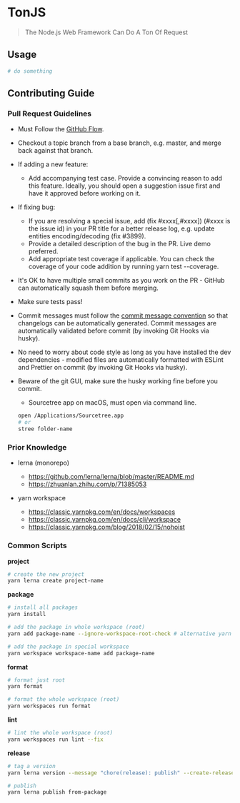 # TonJS

> The Node.js Web Framework Can Do A Ton Of Request

## Usage

```sh
# do something
```

## Contributing Guide

### Pull Request Guidelines

- Must Follow the [GitHub Flow](https://guides.github.com/introduction/flow/).

- Checkout a topic branch from a base branch, e.g. master, and merge back against that branch.

- If adding a new feature:

  - Add accompanying test case. Provide a convincing reason to add this feature. Ideally, you should open a suggestion issue first and have it approved before working on it.

- If fixing bug:

  - If you are resolving a special issue, add (fix #xxxx[,#xxxx]) (#xxxx is the issue id) in your PR title for a better release log, e.g. update entities encoding/decoding (fix #3899).
  - Provide a detailed description of the bug in the PR. Live demo preferred.
  - Add appropriate test coverage if applicable. You can check the coverage of your code addition by running yarn test --coverage.

- It's OK to have multiple small commits as you work on the PR - GitHub can automatically squash them before merging.

- Make sure tests pass!

- Commit messages must follow the [commit message convention](https://www.conventionalcommits.org/en/v1.0.0/) so that changelogs can be automatically generated. Commit messages are automatically validated before commit (by invoking Git Hooks via husky).

- No need to worry about code style as long as you have installed the dev dependencies - modified files are automatically formatted with ESLint and Prettier on commit (by invoking Git Hooks via husky).

- Beware of the git GUI, make sure the husky working fine before you commit.
  - Sourcetree app on macOS, must open via command line.
  ```sh
  open /Applications/Sourcetree.app
  # or
  stree folder-name
  ```

### Prior Knowledge

- lerna (monorepo)

  - https://github.com/lerna/lerna/blob/master/README.md
  - https://zhuanlan.zhihu.com/p/71385053

- yarn workspace
  - https://classic.yarnpkg.com/en/docs/workspaces
  - https://classic.yarnpkg.com/en/docs/cli/workspace
  - https://classic.yarnpkg.com/blog/2018/02/15/nohoist

### Common Scripts

**project**

```sh
# create the new project
yarn lerna create project-name
```

**package**

```sh
# install all packages
yarn install

# add the package in whole workspace (root)
yarn add package-name --ignore-workspace-root-check # alternative yarn add package-name -W

# add the package in special workspace
yarn workspace workspace-name add package-name
```

**format**

```sh
# format just root
yarn format

# format the whole workspace (root)
yarn workspaces run format
```

**lint**

```sh
# lint the whole workspace (root)
yarn workspaces run lint --fix
```

**release**

```sh
# tag a version
yarn lerna version --message "chore(release): publish" --create-release github

# publish
yarn lerna publish from-package
```
